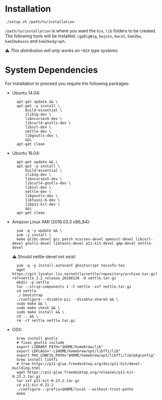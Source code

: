 # Installation

    ./setup.sh /path/to/installation

`/path/to/installation` is where you want the `bin`, `lib` folders to be created. The following tools will be installed: `cgpBigWig`, `bwjoin`, `bwcat`, `bam2bw`, `bam2bwbases` and `bam2bedgraph`.

⚠️ *This distribution will only works on `*NIX` type systems.*

# System Dependencies

For installation to proceed you require the following packages:

* Ubuntu 14.04:

        apt-get update && \
        apt-get -y install \
            build-essential \
            zlib1g-dev \
            libncurses5-dev \
            libcurl4-gnutls-dev \
            libssl-dev \
            nettle-dev \
            libgnutls-dev \
            &&\
        apt-get clean

* Ubuntu 16.04:

        apt-get update && \
        apt-get -y install \
            build-essential \
            zlib1g-dev \
            libncurses5-dev \
            libcurl4-gnutls-dev \
            libssl-dev \
            nettle-dev \
            libgnutls-dev \
            libtasn1-6-dev \
            libp11-kit-dev \
            &&\
        apt-get clean

* Amazon Linux AMI (2016.03.3 x86_64):

        yum -q -y update && \
        yum -y install \
        make glibc-devel gcc patch ncurses-devel openssl-devel libcurl-devel gnutls-devel libtasn1-devel p11-kit-devel gmp-devel nettle-devel

    ⚠️ Should nettle-devel not exist:

        yum -q -y install autoconf ghostscript texinfo-tex
        wget https://git.lysator.liu.se/nettle/nettle/repository/archive.tar.gz?ref=nettle_3.2_release_20160128 -O nettle.tar.gz
        mkdir -p nettle
        tar --strip-components 1 -C nettle -zxf nettle.tar.gz
        cd nettle
        ./.bootstrap
        ./configure --disable-pic --disable-shared && \
        sudo make && \
        sudo make check && \
        sudo make install && \
        cd .. && \
        rm -rf nettle nettle.tar.gz

* OSX:

        brew install gnutls
        # fixes gnutls include
        export LIBRARY_PATH="$HOME/homebrew/lib"
        export LDFLAGS="-L$HOME/homebrew/opt/libffi/lib"
        export PKG_CONFIG_PATH="$HOME/homebrew/opt/libffi/lib/pkgconfig"
        brew install libffi
        # from https://p11-glue.freedesktop.org/doc/p11-kit/devel-building.html
        wget https://p11-glue.freedesktop.org/releases/p11-kit-0.23.2.tar.gz
        tar zxf p11-kit-0.23.2.tar.gz
        cd p11-kit-0.23.2
        ./configure --prefix=$HOME/local --without-trust-paths
        make
